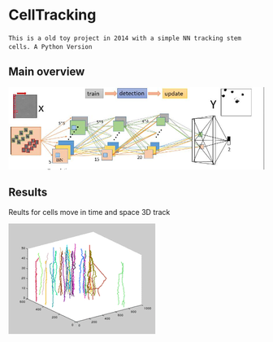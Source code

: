 # CellTracking 
` This is a old toy project in 2014 with a simple NN tracking stem cells. A Python Version `

## Main overview
<img src=proejct-celltracking.jpg>

## Results
Reults for cells move in time and space 3D track

<img src=rotation.gif> 

